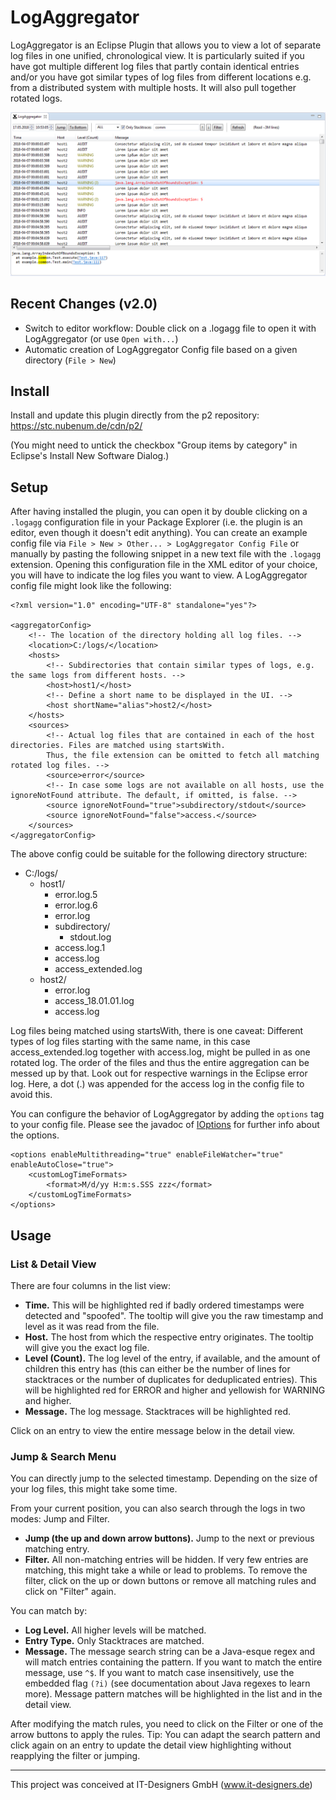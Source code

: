 # LogAggregator

LogAggregator is an Eclipse Plugin that allows you to view a lot of separate log files in one unified, chronological view. It is particularly suited if you have got multiple different log files that partly contain identical entries and/or you have got similar types of log files from different locations e.g. from a distributed system with multiple hosts. It will also pull together rotated logs.

![Screenshot](screenshot.png "Screenshot")

## Recent Changes (v2.0)

* Switch to editor workflow: Double click on a .logagg file to open it with LogAggregator (or use `Open with...`)
* Automatic creation of LogAggregator Config file based on a given directory (`File > New`)

## Install

Install and update this plugin directly from the p2 repository:
https://stc.nubenum.de/cdn/p2/

(You might need to untick the checkbox "Group items by category" in Eclipse's Install New Software Dialog.)

## Setup

After having installed the plugin, you can open it by double clicking on a `.logagg` configuration file in your Package Explorer (i.e. the plugin is an editor, even though it doesn't edit anything). You can create an example config file via `File > New > Other... > LogAggregator Config File` or manually by pasting the following snippet in a new text file with the `.logagg` extension. Opening this configuration file in the XML editor of your choice, you will have to indicate the log files you want to view. A LogAggregator config file might look like the following:
```
<?xml version="1.0" encoding="UTF-8" standalone="yes"?>

<aggregatorConfig>
	<!-- The location of the directory holding all log files. -->
	<location>C:/logs/</location>
	<hosts>
		<!-- Subdirectories that contain similar types of logs, e.g. the same logs from different hosts. -->
		<host>host1/</host>
		<!-- Define a short name to be displayed in the UI. -->
		<host shortName="alias">host2/</host>
	</hosts>
	<sources>
		<!-- Actual log files that are contained in each of the host directories. Files are matched using startsWith.
		Thus, the file extension can be omitted to fetch all matching rotated log files. -->
		<source>error</source>
		<!-- In case some logs are not available on all hosts, use the ignoreNotFound attribute. The default, if omitted, is false. -->
		<source ignoreNotFound="true">subdirectory/stdout</source>
		<source ignoreNotFound="false">access.</source>
	</sources>
</aggregatorConfig>

```
The above config could be suitable for the following directory structure:

* C:/logs/
	* host1/
		* error.log.5
		* error.log.6
		* error.log
		* subdirectory/
			* stdout.log
		* access.log.1
		* access.log
		* access_extended.log
	* host2/
		* error.log
		* access_18.01.01.log
		* access.log

Log files being matched using startsWith, there is one caveat: Different types of log files starting with the same name, in this case access_extended.log together with access.log, might be pulled in as one rotated log. The order of the files and thus the entire aggregation can be messed up by that. Look out for respective warnings in the Eclipse error log. Here, a dot (.) was appended for the access log in the config file to avoid this.

You can configure the behavior of LogAggregator by adding the `options` tag to your config file. Please see the javadoc of [IOptions](https://github.com/nubenum/LogAggregator/blob/master/de.nubenum.app.plugin.logaggregator/src/de/nubenum/app/plugin/logaggregator/core/config/IOptions.java) for further info about the options.

```
<options enableMultithreading="true" enableFileWatcher="true" enableAutoClose="true">
	<customLogTimeFormats>
		<format>M/d/yy H:m:s.SSS zzz</format>
	</customLogTimeFormats>
</options>
```

## Usage
### List & Detail View
There are four columns in the list view:

* __Time.__ This will be highlighted red if badly ordered timestamps were detected and "spoofed". The tooltip will give you the raw timestamp and level as it was read from the file.
* __Host.__ The host from which the respective entry originates. The tooltip will give you the exact log file.
* __Level (Count).__ The log level of the entry, if available, and the amount of children this entry has (this can either be the number of lines for stacktraces or the number of duplicates for deduplicated entries). This will be highlighted red for ERROR and higher and yellowish for WARNING and higher.
* __Message.__ The log message. Stacktraces will be highlighted red.

Click on an entry to view the entire message below in the detail view.

### Jump & Search Menu
You can directly jump to the selected timestamp. Depending on the size of your log files, this might take some time.

From your current position, you can also search through the logs in two modes: Jump and Filter.

* __Jump (the up and down arrow buttons).__ Jump to the next or previous matching entry.
* __Filter.__ All non-matching entries will be hidden. If very few entries are matching, this might take a while or lead to problems. To remove the filter, click on the up or down buttons or remove all matching rules and click on "Filter" again.

You can match by:

* __Log Level.__ All higher levels will be matched.
* __Entry Type.__ Only Stacktraces are matched.
* __Message.__ The message search string can be a Java-esque regex and will match entries containing the pattern. If you want to match the entire message, use `^$`. If you want to match case insensitively, use the embedded flag `(?i)` (see documentation about Java regexes to learn more). Message pattern matches will be highlighted in the list and in the detail view.

After modifying the match rules, you need to click on the Filter or one of the arrow buttons to apply the rules. Tip: You can adapt the search pattern and click again on an entry to update the detail view highlighting without reapplying the filter or jumping.

---

This project was conceived at IT-Designers GmbH (www.it-designers.de)